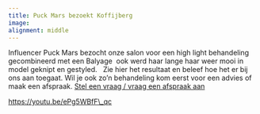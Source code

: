 ```yaml
---
title: Puck Mars bezoekt Koffijberg
image:
alignment: middle
---
```


Influencer Puck Mars bezocht onze salon voor een high light behandeling gecombineerd met een Balyage&nbsp; ook werd haar lange haar weer mooi in model geknipt en gestyled. &nbsp; Zie hier het resultaat en beleef hoe het er bij ons aan toegaat. Wil je ook zo’n behandeling kom eerst voor een advies of maak een afspraak. [Stel een vraag / vraag een afspraak aan](www,koffijberg.nl/contact)

https://youtu.be/ePg5WBfF\_qc